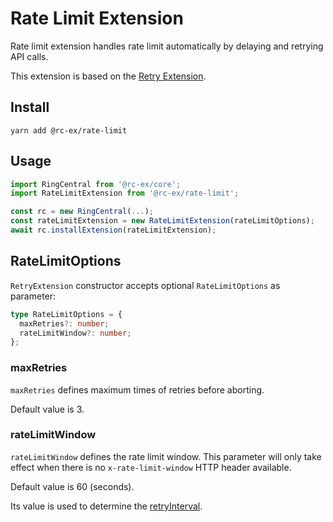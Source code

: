 # Rate Limit Extension

Rate limit extension handles rate limit automatically by delaying and retrying API calls.

This extension is based on the [Retry Extension](../retry).


## Install

```
yarn add @rc-ex/rate-limit
```


## Usage

```ts
import RingCentral from '@rc-ex/core';
import RateLimitExtension from '@rc-ex/rate-limit';

const rc = new RingCentral(...);
const rateLimitExtension = new RateLimitExtension(rateLimitOptions);
await rc.installExtension(rateLimitExtension);
```


## RateLimitOptions

`RetryExtension` constructor accepts optional `RateLimitOptions` as parameter:

```ts
type RateLimitOptions = {
  maxRetries?: number;
  rateLimitWindow?: number;
};
```

### maxRetries

`maxRetries` defines maximum times of retries before aborting.

Default value is 3.


### rateLimitWindow

`rateLimitWindow` defines the rate limit window. This parameter will only take effect when there is no `x-rate-limit-window` HTTP header available.

Default value is 60 (seconds).

Its value is used to determine the [retryInterval](https://github.com/ringcentral/ringcentral-extensible/tree/master/packages/extensions/retry#retryinterval).
